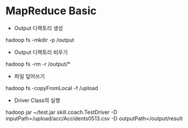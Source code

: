 MapReduce Basic
==================


- Output 디렉토리 생성

hadoop fs -mkdir -p /output


- Output 디렉토리 비우기

hadoop fs -rm -r /output/*


- 파일 덮어쓰기

hadoop fs -copyFromLocal -f /upload


- Driver Class의 실행

hadoop jar ~/test.jar skill.coach.TestDriver -D inputPath=/upload/acc/Accidents0513.csv -D outputPath=/output/result
